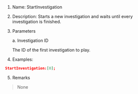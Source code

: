 1. Name: StartInvestigation

2. Description: Starts a new investigation and waits until every investigation is finished.

3. Parameters

    a. Investigation ID
    
    The ID of the first investigation to play.
4. Examples:
```json
StartInvestigation:[0];
```

5. Remarks
>None
